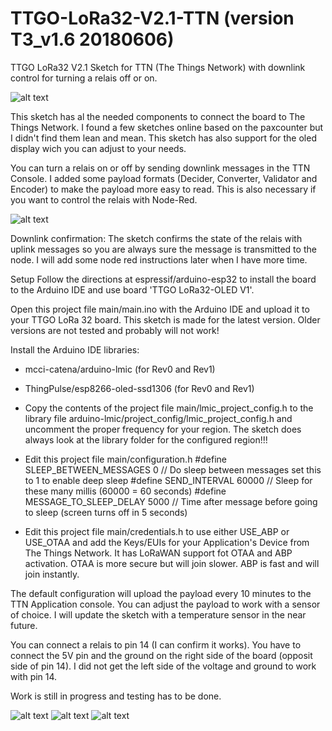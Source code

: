 # TTGO-LoRa32-V2.1-TTN (version T3_v1.6 20180606)

TTGO LoRa32 V2.1 Sketch for TTN (The Things Network) with downlink control for turning a relais off or on.

![alt text](https://github.com/rwanrooy/TTGO-LoRa32-V2.1-TTN/blob/master/img/ttgo%20lora32%20board.png)

This sketch has al the needed components to connect the board to The Things Network. I found a few sketches online based on the paxcounter but I didn't find them lean and mean. This sketch has also support for the oled display wich you can adjust to your needs.

You can turn a relais on or off by sending downlink messages in the TTN Console. I added some payload formats (Decider, Converter, Validator and Encoder) to make the payload more easy to read. This is also necessary if you want to control the relais with Node-Red.

![alt text](https://github.com/rwanrooy/TTGO-PAXCOUNTER-LoRa32-V2.1-TTN/blob/master/img/node%20red%20workflow.png)

Downlink confirmation:
The sketch confirms the state of the relais with uplink messages so you are always sure the message is transmitted to the node. I will add some node red instructions later when I have more time.


Setup
Follow the directions at espressif/arduino-esp32 to install the board to the Arduino IDE and use board 'TTGO LoRa32-OLED V1'.

Open this project file main/main.ino with the Arduino IDE and upload it to your TTGO LoRa 32 board. This sketch is made for the latest version. Older versions are not tested and probably will not work!

Install the Arduino IDE libraries:
- mcci-catena/arduino-lmic (for Rev0 and Rev1)
- ThingPulse/esp8266-oled-ssd1306 (for Rev0 and Rev1)

- Copy the contents of the project file main/lmic_project_config.h to the library file arduino-lmic/project_config/lmic_project_config.h and uncomment the proper frequency for your region. The sketch does always look at the library folder for the configured region!!!

- Edit this project file main/configuration.h
  #define SLEEP_BETWEEN_MESSAGES  0           // Do sleep between messages set this to 1 to enable deep sleep
  #define SEND_INTERVAL           60000        // Sleep for these many millis (60000 = 60 seconds)
  #define MESSAGE_TO_SLEEP_DELAY  5000        // Time after message before going to sleep (screen turns off in 5 seconds)

- Edit this project file main/credentials.h to use either USE_ABP or USE_OTAA and add the Keys/EUIs for your Application's Device from The Things Network. It has LoRaWAN support fot OTAA and ABP activation. OTAA is more secure but will join slower. ABP is fast and will join instantly.

The default configuration will upload the payload every 10 minutes to the TTN Application console. You can adjust the payload to work with a sensor of choice. I will update the sketch with a temperature sensor in the near future.

You can connect a relais to pin 14 (I can confirm it works). You have to connect the 5V pin and the ground on the right side of the board (opposit side of pin 14). I did not get the left side of the voltage and ground to work with pin 14.


Work is still in progress and testing has to be done.

![alt text](https://github.com/rwanrooy/TTGO-LoRa32-V2.1-TTN/blob/master/img/pin%20schematic.png)
![alt text](https://github.com/rwanrooy/TTGO-LoRa32-V2.1-TTN/blob/master/img/board%20versions.png)
![alt text](https://github.com/rwanrooy/TTGO-LoRa32-V2.1-TTN/blob/master/img/pin%20schematic%20v1.5%20and%201.6.png)
